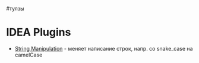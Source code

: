 #тулзы 

# IDEA Plugins

- [String Manipulation](https://plugins.jetbrains.com/plugin/2162-string-manipulation) - меняет написание строк, напр. со snake_case на camelCase